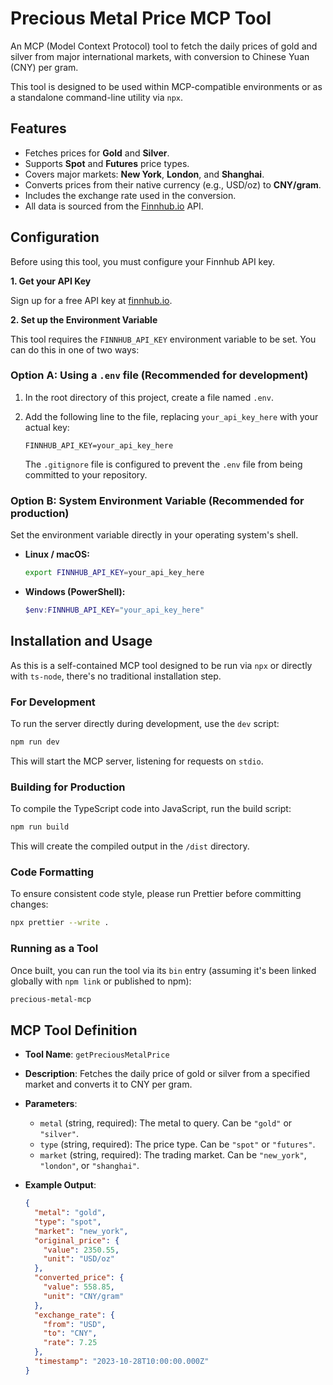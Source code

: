 # Precious Metal Price MCP Tool

An MCP (Model Context Protocol) tool to fetch the daily prices of gold and silver from major international markets, with conversion to Chinese Yuan (CNY) per gram.

This tool is designed to be used within MCP-compatible environments or as a standalone command-line utility via `npx`.

## Features

- Fetches prices for **Gold** and **Silver**.
- Supports **Spot** and **Futures** price types.
- Covers major markets: **New York**, **London**, and **Shanghai**.
- Converts prices from their native currency (e.g., USD/oz) to **CNY/gram**.
- Includes the exchange rate used in the conversion.
- All data is sourced from the [Finnhub.io](https://finnhub.io/) API.

## Configuration

Before using this tool, you must configure your Finnhub API key.

**1. Get your API Key**

Sign up for a free API key at [finnhub.io](https://finnhub.io/).

**2. Set up the Environment Variable**

This tool requires the `FINNHUB_API_KEY` environment variable to be set. You can do this in one of two ways:

### Option A: Using a `.env` file (Recommended for development)

1. In the root directory of this project, create a file named `.env`.
2. Add the following line to the file, replacing `your_api_key_here` with your actual key:

   ```
   FINNHUB_API_KEY=your_api_key_here
   ```

   The `.gitignore` file is configured to prevent the `.env` file from being committed to your repository.

### Option B: System Environment Variable (Recommended for production)

Set the environment variable directly in your operating system's shell.

- **Linux / macOS:**

  ```bash
  export FINNHUB_API_KEY=your_api_key_here
  ```

- **Windows (PowerShell):**

  ```powershell
  $env:FINNHUB_API_KEY="your_api_key_here"
  ```

## Installation and Usage

As this is a self-contained MCP tool designed to be run via `npx` or directly with `ts-node`, there's no traditional installation step.

### For Development

To run the server directly during development, use the `dev` script:

```bash
npm run dev
```

This will start the MCP server, listening for requests on `stdio`.

### Building for Production

To compile the TypeScript code into JavaScript, run the build script:

```bash
npm run build
```

This will create the compiled output in the `/dist` directory.

### Code Formatting

To ensure consistent code style, please run Prettier before committing changes:

```bash
npx prettier --write .
```

### Running as a Tool

Once built, you can run the tool via its `bin` entry (assuming it's been linked globally with `npm link` or published to npm):

```bash
precious-metal-mcp
```

## MCP Tool Definition

- **Tool Name**: `getPreciousMetalPrice`
- **Description**: Fetches the daily price of gold or silver from a specified market and converts it to CNY per gram.
- **Parameters**:
  - `metal` (string, required): The metal to query. Can be `"gold"` or `"silver"`.
  - `type` (string, required): The price type. Can be `"spot"` or `"futures"`.
  - `market` (string, required): The trading market. Can be `"new_york"`, `"london"`, or `"shanghai"`.
- **Example Output**:

  ```json
  {
    "metal": "gold",
    "type": "spot",
    "market": "new_york",
    "original_price": {
      "value": 2350.55,
      "unit": "USD/oz"
    },
    "converted_price": {
      "value": 558.85,
      "unit": "CNY/gram"
    },
    "exchange_rate": {
      "from": "USD",
      "to": "CNY",
      "rate": 7.25
    },
    "timestamp": "2023-10-28T10:00:00.000Z"
  }
  ```
